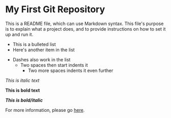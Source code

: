 # My First Git Repository

This is a README file, which can use Markdown syntax. This file's purpose is to explain what a project does, and to provide instructions on how to set it up and run it.

* This is a bulleted list
* Here's another item in the list
- Dashes also work in the list
  * Two spaces then start indents it
    * Two more spaces indents it even further

*This is italic text* 

**This is bold text**

***This is bold/italic*** 

For more information, please go [here](https://google.com).